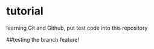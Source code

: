 # tutorial
learning Git and Github, put test code into this repository

##testing the branch feature!
